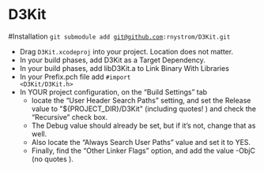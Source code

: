 D3Kit
=====

#Installation
<code>git submodule add git@github.com:rnystrom/D3Kit.git</code>

* Drag <code>D3Kit.xcodeproj</code> into your project. Location does not matter.
* In your build phases, add D3Kit as a Target Dependency.
* In your build phases, add libD3Kit.a to Link Binary With Libraries
* In your Prefix.pch file add <code>#import &lt;D3Kit/D3Kit.h&gt;</code>
* In YOUR project configuration, on the “Build Settings” tab
    * locate the “User Header Search Paths” setting, and set the Release value to "${PROJECT_DIR}/D3Kit" (including quotes! ) and check the “Recursive” check box.
    * The Debug value should already be set, but if it’s not, change that as well.
    * Also locate the “Always Search User Paths” value and set it to YES.
    * Finally, find the “Other Linker Flags” option, and add the value -ObjC (no quotes ).
